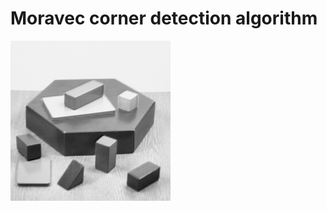 
# Moravec corner detection algorithm

![alt text](https://github.com/wallaceloos/Image_Processing/blob/master/Corner_detector/Moravec/images/blox.png)

